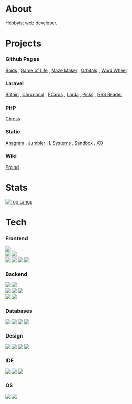# About

<div>
    <p>Hobbyist web developer.</p>
</div>

# Projects

### Github Pages

<a href='https://crhisgbibon.github.io/boids/'>Boids</a> , <a href='https://crhisgbibon.github.io/gameoflife/'>Game of Life</a> , <a href='https://crhisgbibon.github.io/mazemaker/'>Maze Maker</a> , <a href='https://crhisgbibon.github.io/orbitals/'>Orbitals</a> , <a href='https://crhisgbibon.github.io/wordwheel/'>Word Wheel</a>

### Laravel

<a href='http://phplaravel-947565-3466294.cloudwaysapps.com/'>Britain</a> , <a href='https://chronocol.xyz'>Chronocol</a> , <a href='https://fcards.xyz'>FCards</a> , <a href='https://larda.xyz'>Larda</a> , <a href='http://phplaravel-947565-3466122.cloudwaysapps.com/'>Picks</a> , <a href='https://phplaravel-987278-3464561.cloudwaysapps.com/'>RSS Reader</a>

### PHP

<a href='https://chress.xyz'>Chress</a>

### Static

<a href='http://phpstack-947565-3464458.cloudwaysapps.com/'>Anagram</a> , <a href='https://phpstack-947565-3463945.cloudwaysapps.com/index.html'>Jumbler</a> , <a href='http://phpstack-947565-3465248.cloudwaysapps.com/'>L Systems</a> , <a href='http://phpstack-947565-3466278.cloudwaysapps.com/'>Sandbox</a> , <a href='https://phpstack-947565-3463891.cloudwaysapps.com/'>XO</a>

### Wiki

<a href='https://proind.wiki'>Proind</a>

# Stats

[![Top Langs](https://github-readme-stats.vercel.app/api/top-langs/?username=crhisgbibon&langs_count=10&layout=compact&theme=transparent)](https://github.com/anuraghazra/github-readme-stats)

# Tech

### Frontend

<div>
    <div>
        <img src='https://img.shields.io/badge/HTML-239120?style=for-the-badge&logo=html5&logoColor=white'>
    </div>
    <div>
        <img src='https://img.shields.io/badge/CSS-239120?&style=for-the-badge&logo=css3&logoColor=white'>
        <img src='https://img.shields.io/badge/Tailwind_CSS-38B2AC?style=for-the-badge&logo=tailwind-css&logoColor=white'>
    </div>
    <div>
        <img src='https://img.shields.io/badge/JavaScript-323330?style=for-the-badge&logo=javascript&logoColor=F7DF1E'>
        <img src='https://img.shields.io/badge/TypeScript-007ACC?style=for-the-badge&logo=typescript&logoColor=white'>
        <img src='https://img.shields.io/badge/jQuery-0769AD?style=for-the-badge&logo=jquery&logoColor=white'>
        <img src='https://img.shields.io/badge/React-20232A?style=for-the-badge&logo=react&logoColor=61DAFB'>
    </div>
</div>

### Backend

<div>
    <div>
        <img src='https://img.shields.io/badge/PHP-777BB4?style=for-the-badge&logo=php&logoColor=white'>
        <img src='https://img.shields.io/badge/Laravel-FF2D20?style=for-the-badge&logo=laravel&logoColor=white'>
    </div>
    <div>
        <img src='https://img.shields.io/badge/JavaScript-323330?style=for-the-badge&logo=javascript&logoColor=F7DF1E'>
        <img src='https://img.shields.io/badge/TypeScript-007ACC?style=for-the-badge&logo=typescript&logoColor=white'>
        <img src='https://img.shields.io/badge/Next-black?style=for-the-badge&logo=next.js&logoColor=white'>
    </div>
    <div>
        <img src='https://img.shields.io/badge/C%23-239120?style=for-the-badge&logo=c-sharp&logoColor=white'>
        <img src='https://img.shields.io/badge/.NET-5C2D91?style=for-the-badge&logo=.net&logoColor=white'>
    </div>
</div>

### Databases

<div>
    <img src='https://img.shields.io/badge/MongoDB-4EA94B?style=for-the-badge&logo=mongodb&logoColor=white'>
    <img src='https://img.shields.io/badge/MySQL-00000F?style=for-the-badge&logo=mysql&logoColor=white'>
    <img src='https://img.shields.io/badge/redis-%23DD0031.svg?&style=for-the-badge&logo=redis&logoColor=white'>
    <img src='https://img.shields.io/badge/SQLite-07405E?style=for-the-badge&logo=sqlite&logoColor=white'>
</div>

### Design

<div>
    <img src='https://img.shields.io/badge/blender-%23F5792A.svg?style=for-the-badge&logo=blender&logoColor=white'>
    <img src='https://img.shields.io/badge/Figma-F24E1E?style=for-the-badge&logo=figma&logoColor=white'>
    <img src='https://img.shields.io/badge/gimp-5C5543?style=for-the-badge&logo=gimp&logoColor=white'>
    <img src='https://img.shields.io/badge/Krita-203759?style=for-the-badge&logo=krita&logoColor=EEF37B'>
</div>

### IDE

<div>
    <img src='https://img.shields.io/badge/Unity-100000?style=for-the-badge&logo=unity&logoColor=white'>
    <img src='https://img.shields.io/badge/Visual_Studio-5C2D91?style=for-the-badge&logo=visual%20studio&logoColor=white'>
    <img src='https://img.shields.io/badge/Visual_Studio_Code-0078D4?style=for-the-badge&logo=visual%20studio%20code&logoColor=white'>
</div>

### OS

<div>
    <img src='https://img.shields.io/badge/Linux-FCC624?style=for-the-badge&logo=linux&logoColor=black'>
    <img src='https://img.shields.io/badge/Windows-0078D6?style=for-the-badge&logo=windows&logoColor=white'>
</div>
